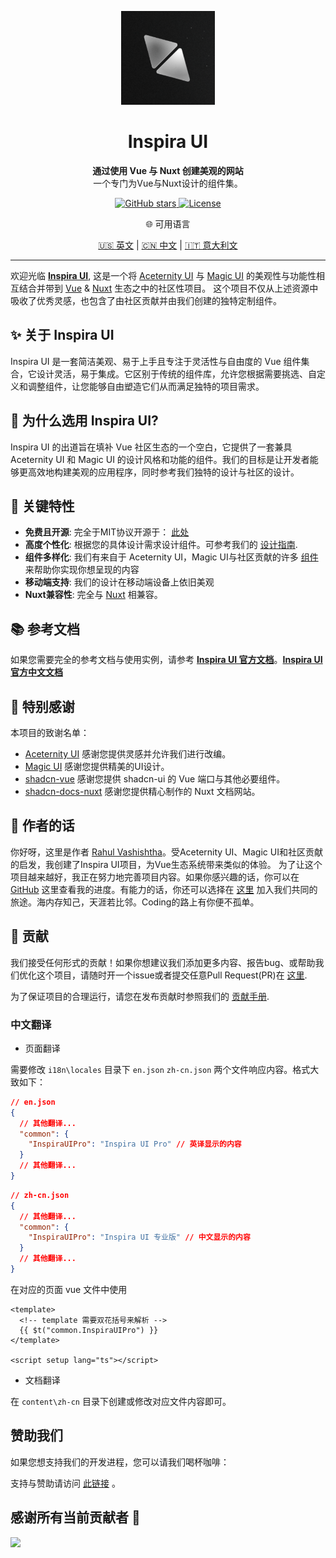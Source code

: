 <p align="center">
  <a href="https://github.com/unovue/inspira-ui">
    <img src="./logo.png" alt="Logo" width="150" />
  </a>
</p>
<h1 align="center">
  Inspira UI
</h1>
<p align="center">
  <b>通过使用 Vue 与 Nuxt 创建美观的网站</b><br>
  一个专门为Vue与Nuxt设计的组件集。
</p>

<p align="center">
  <a href="https://github.com/unovue/inspira-ui/stargazers">
    <img alt="GitHub stars" src="https://img.shields.io/github/stars/unovue/inspira-ui?style=social">
  </a>
  <a href="https://github.com/unovue/inspira-ui/blob/main/LICENSE.md">
    <img alt="License" src="https://img.shields.io/badge/License-MIT-yellow.svg">
  </a>  
</p>

<p align="center">🌐 可用语言</p>

<p align="center">
  <a href="README.md">🇺🇸 英文</a> |
  <a href="README_CN.md">🇨🇳 中文</a> |
  <a href="README_IT.md">🇮🇹 意大利文</a>
</p>

---

欢迎光临 [**Inspira UI**](https://inspira-ui.com), 这是一个将 [Aceternity UI](https://ui.aceternity.com) 与 [Magic UI](https://magicui.design) 的美观性与功能性相互结合并带到 [Vue](https://vuejs.org) & [Nuxt](https://nuxt.com) 生态之中的社区性项目。 这个项目不仅从上述资源中吸收了优秀灵感，也包含了由社区贡献并由我们创建的独特定制组件。

## ✨ 关于 Inspira UI

Inspira UI 是一套简洁美观、易于上手且专注于灵活性与自由度的 Vue 组件集合，它设计灵活，易于集成。它区别于传统的组件库，允许您根据需要挑选、自定义和调整组件，让您能够自由塑造它们从而满足独特的项目需求。

## 🚀 为什么选用 Inspira UI?

Inspira UI 的出道旨在填补 Vue 社区生态的一个空白，它提供了一套兼具 Aceternity UI 和 Magic UI 的设计风格和功能的组件。我们的目标是让开发者能够更高效地构建美观的应用程序，同时参考我们独特的设计与社区的设计。

## 🎯 关键特性

- **免费且开源**: 完全于MIT协议开源于： [此处](https://github.com/unovue/inspira-ui)
- **高度个性化**: 根据您的具体设计需求设计组件。可参考我们的 [设计指南](/api/configuration).
- **组件多样化**: 我们有来自于 Aceternity UI，Magic UI与社区贡献的许多 [组件](/components) 来帮助你实现你想呈现的内容
- **移动端支持**: 我们的设计在移动端设备上依旧美观
- **Nuxt兼容性**: 完全与 [Nuxt](https://nuxt.com) 相兼容。

## 📚 参考文档

如果您需要完全的参考文档与使用实例，请参考 [**Inspira UI 官方文档**](https://inspira-ui.com)。[**Inspira UI 官方中文文档**](https://inspira-ui.com/zh-cn)

## 🙏 特别感谢

本项目的致谢名单：

- [Aceternity UI](https://ui.aceternity.com) 感谢您提供灵感并允许我们进行改编。
- [Magic UI](https://magicui.design) 感谢您提供精美的UI设计。
- [shadcn-vue](https://www.shadcn-vue.com) 感谢您提供 shadcn-ui 的 Vue 端口与其他必要组件。
- [shadcn-docs-nuxt](https://github.com/ZTL-UwU/shadcn-docs-nuxt) 感谢您提供精心制作的 Nuxt 文档网站。

## 👤 作者的话

你好呀，这里是作者 [Rahul Vashishtha](https://rahulv.dev)。受Aceternity UI、Magic UI和社区贡献的启发，我创建了Inspira UI项目，为Vue生态系统带来类似的体验。 为了让这个项目越来越好，我正在努力地完善项目内容。如果你感兴趣的话，你可以在 [GitHub](https://github.com/rahul-vashishtha) 这里查看我的进度。有能力的话，你还可以选择在 [这里](https://github.com/unovue/inspira-ui) 加入我们共同的旅途。海内存知己，天涯若比邻。Coding的路上有你便不孤单。

## 🌟 贡献

我们接受任何形式的贡献！如果你想建议我们添加更多内容、报告bug、或帮助我们优化这个项目，请随时开一个issue或者提交任意Pull Request(PR)在 [这里](https://github.com/unovue/inspira-ui).

为了保证项目的合理运行，请您在发布贡献时参照我们的 [贡献手册](https://inspira-ui.com/getting-started/contribution).

### 中文翻译

- 页面翻译

需要修改 `i18n\locales` 目录下 `en.json` `zh-cn.json` 两个文件响应内容。格式大致如下：

```json
// en.json
{
  // 其他翻译...
  "common": {
    "InspiraUIPro": "Inspira UI Pro" // 英译显示的内容
  }
  // 其他翻译...
}
```

```json
// zh-cn.json
{
  // 其他翻译...
  "common": {
    "InspiraUIPro": "Inspira UI 专业版" // 中文显示的内容
  }
  // 其他翻译...
}
```

在对应的页面 vue 文件中使用

```vue
<template>
  <!-- template 需要双花括号来解析 -->
  {{ $t("common.InspiraUIPro") }}
</template>

<script setup lang="ts"></script>
```

- 文档翻译

在 `content\zh-cn` 目录下创建或修改对应文件内容即可。

## 赞助我们

如果您想支持我们的开发进程，您可以请我们喝杯咖啡：

支持与赞助请访问 [此链接](https://github.com/sponsors/rahul-vashishtha) 。

## 感谢所有当前贡献者 🙏

<a href="https://github.com/unovue/inspira-ui/graphs/contributors">
  <img src="https://contrib.rocks/image?repo=unovue/inspira-ui" />
</a>

